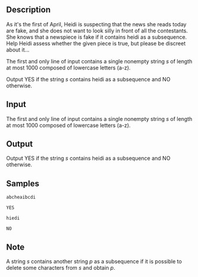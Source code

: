 ## Description

<div><p>As it's the first of April, Heidi is suspecting that the news she reads today are fake, and she does not want to look silly in front of all the contestants. She knows that a newspiece is fake if it contains <span class="tex-font-style-tt">heidi</span> as a subsequence. Help Heidi assess whether the given piece is true, but please be discreet about it...</p></div><div class="input-specification"><p>The first and only line of input contains a single nonempty string <span class="tex-span"><i>s</i></span> of length at most <span class="tex-span">1000</span> composed of lowercase letters (<span class="tex-font-style-tt">a</span>-<span class="tex-font-style-tt">z</span>).</p></div><div class="output-specification"><p>Output <span class="tex-font-style-tt">YES</span> if the string <span class="tex-span"><i>s</i></span> contains <span class="tex-font-style-tt">heidi</span> as a subsequence and <span class="tex-font-style-tt">NO</span> otherwise.</p></div>

## Input

<p>The first and only line of input contains a single nonempty string <span class="tex-span"><i>s</i></span> of length at most <span class="tex-span">1000</span> composed of lowercase letters (<span class="tex-font-style-tt">a</span>-<span class="tex-font-style-tt">z</span>).</p>

## Output

<p>Output <span class="tex-font-style-tt">YES</span> if the string <span class="tex-span"><i>s</i></span> contains <span class="tex-font-style-tt">heidi</span> as a subsequence and <span class="tex-font-style-tt">NO</span> otherwise.</p>

## Samples

```input1
abcheaibcdi

```

```output1
YES
```






```input2
hiedi

```

```output2
NO
```




## Note

<p>A string <span class="tex-span"><i>s</i></span> contains another string <span class="tex-span"><i>p</i></span> as a <span class="tex-font-style-underline">subsequence</span> if it is possible to delete some characters from <span class="tex-span"><i>s</i></span> and obtain <span class="tex-span"><i>p</i></span>.</p>
